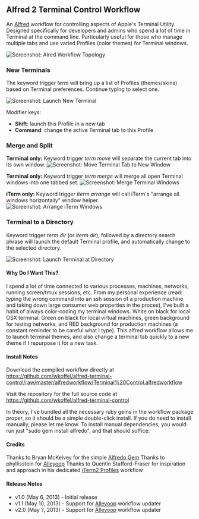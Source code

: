 ## Alfred 2 Terminal Control Workflow

An [Alfred](http://www.alfredapp.com/ "Alfred App") workflow for controlling aspects of Apple's Terminal Utility.  Designed specifically for developers and admins who spend a lot of time in Terminal at the command line.  Particularly useful for those who manage multiple tabs and use varied Profiles (color themes) for Terminal windows.

![Screenshot: Alred Workflow Topology](https://raw.github.com/wkoffel/alfred-terminal-control/master/screenshots/workflow.png "Workflow Topology")


### New Terminals

The keyword trigger *term* will bring up a list of Profiles (themes/skins) based on Terminal preferences.  Continue typing to select one.

![Screenshot: Launch New Terminal](https://raw.github.com/wkoffel/alfred-terminal-control/master/screenshots/new-term.png "New Terminal")

Modifier keys:
* **Shift**: launch this Profile in a new tab
* **Command**: change the active Terminal tab to this Profile

### Merge and Split

**Terminal only:** Keyword trigger *term move* will separate the current tab into its own window.
![Screenshot: Move Terminal Tab to New Window](https://raw.github.com/wkoffel/alfred-terminal-control/master/screenshots/term-move.png "Move Terminal Tab to New Window")

**Terminal only:** Keyword trigger *term merge* will merge all open Terminal windows into one tabbed set.
![Screenshot: Merge Terminal Windows](https://raw.github.com/wkoffel/alfred-terminal-control/master/screenshots/term-merge.png "Merge Terminal Windows")

**iTerm only:** Keyword trigger *iterm arrange* will call iTerm's "arrange all windows horizontally" window helper.
![Screenshot: Arrange iTerm Windows](https://raw.github.com/wkoffel/alfred-terminal-control/master/screenshots/iterm-arrange.png "Arrange iTerm Windows Horizontally")

### Terminal to a Directory

Keyword trigger *term dir* (or *iterm dir*), followed by a directory search phrase will launch the default Terminal profile, and automatically change to the selected directory.

![Screenshot: Launch Terminal at Directory](https://raw.github.com/wkoffel/alfred-terminal-control/master/screenshots/term-dir.png "Launch Terminal at Directory")

#### Why Do I Want This?
I spend a lot of time connected to various processes, machines, networks, running screen/tmux sessions, etc.  From my personal experience (read: typing the wrong command into an ssh session of a production machine and taking down large consumer web properties in the proces), I've built a habit of always color-coding my terminal windows.  White on black for local OSX terminal.  Green on black for local virtual machines, green background for testing networks, and RED background for production machines (a constant reminder to be careful what I type).  This alfred workflow allows me to launch terminal themes, and also change a terminal tab quickly to a new theme if I repurpose it for a new task.

#### Install Notes
Download the compiled workflow directly at https://github.com/wkoffel/alfred-terminal-control/raw/master/alfredworkflow/Terminal%20Control.alfredworkflow

Visit the repository for the full source code at https://github.com/wkoffel/alfred-terminal-control

In theory, I've bundled all the necessary ruby gems in the workflow package proper, so it should be a simple double-click install.  If you do need to install manually, please let me know.  To install manual dependencies, you would run just "sudo gem install alfredo", and that should suffice.

#### Credits

Thanks to Bryan McKelvey for the simple [Alfredo Gem](https://github.com/brymck/alfredo "Alfredo Ruby Gem")
Thanks to phyllisstein for [Alleyoop](http://www.alfredforum.com/topic/1582-alleyoop-update-alfred-workflows/ "Alleyoop Workflow Updater")
Thanks to Quentin Stafford-Fraser for inspiration and approach in his dedicated [iTerm2 Profiles](http://qandr.org/quentin/software/alfred_itp "alfred_itp") workflow

#### Release Notes

* v1.0 (May 6, 2013) - Initial release
* v1.1 (May 10, 2013) - Support for [Alleyoop](http://www.alfredforum.com/topic/1582-alleyoop-update-alfred-workflows/ "Alleyoop Workflow Updater") workflow updater
* v2.0 (May ?, 2013) - Support for [Alleyoop](http://www.alfredforum.com/topic/1582-alleyoop-update-alfred-workflows/ "Alleyoop Workflow Updater") workflow updater

